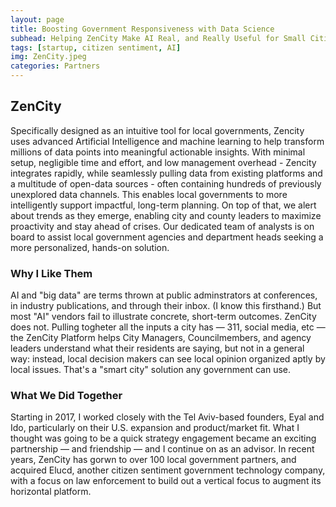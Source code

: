 ```yaml
---
layout: page
title: Boosting Government Responsiveness with Data Science
subhead: Helping ZenCity Make AI Real, and Really Useful for Small Cities
tags: [startup, citizen sentiment, AI]
img: ZenCity.jpeg
categories: Partners
---
```

## ZenCity

Specifically designed as an intuitive tool for local governments, Zencity uses advanced Artificial Intelligence and machine learning to help transform millions of data points into meaningful actionable insights. With minimal setup, negligible time and effort, and low management overhead - Zencity integrates rapidly, while seamlessly pulling data from existing platforms and a multitude of open-data sources - often containing hundreds of previously unexplored data channels. This enables local governments to more intelligently support impactful, long-term planning. On top of that, we alert about trends as they emerge, enabling city and county leaders to maximize proactivity and stay ahead of crises. Our dedicated team of analysts is on board to assist local government agencies and department heads seeking a more personalized, hands-on solution.

### Why I Like Them

AI and "big data" are terms thrown at public adminstrators at conferences, in industry publications, and through their inbox. (I know this firsthand.) But most "AI" vendors fail to illustrate concrete, short-term outcomes. ZenCity does not. Pulling togheter all the inputs a city has — 311, social media, etc — the ZenCity Platform helps City Managers, Councilmembers, and agency leaders understand what their residents are saying, but not in a general way: instead, local decision makers can see local opinion organized aptly by local issues. That's a "smart city" solution any government can use. 

### What We Did Together

Starting in 2017, I worked closely with the Tel Aviv-based founders, Eyal and Ido, particularly on their U.S. expansion and product/market fit. What I thought was going to be a quick strategy engagement became an exciting partnership — and friendship — and I continue on as an advisor. In recent years, ZenCity has gorwn to over 100 local government partners, and acquired Elucd, another citizen sentiment government technology company, with a focus on law enforcement to build out a vertical focus to augment its horizontal platform.